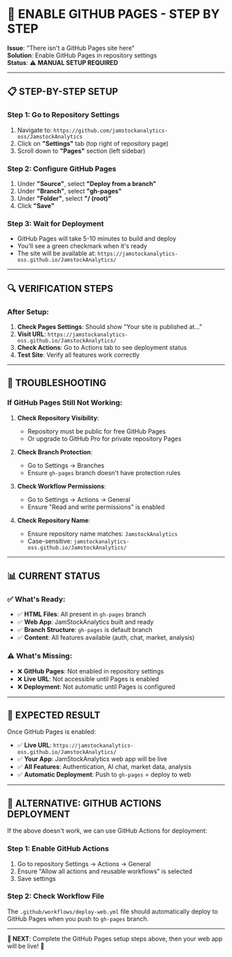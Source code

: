 # 🔧 ENABLE GITHUB PAGES - STEP BY STEP

**Issue**: "There isn't a GitHub Pages site here"  
**Solution**: Enable GitHub Pages in repository settings  
**Status**: ⚠️ **MANUAL SETUP REQUIRED**

---

## 📋 **STEP-BY-STEP SETUP**

### **Step 1: Go to Repository Settings**
1. Navigate to: `https://github.com/jamstockanalytics-oss/JamstockAnalytics`
2. Click on **"Settings"** tab (top right of repository page)
3. Scroll down to **"Pages"** section (left sidebar)

### **Step 2: Configure GitHub Pages**
1. Under **"Source"**, select **"Deploy from a branch"**
2. Under **"Branch"**, select **"gh-pages"**
3. Under **"Folder"**, select **"/ (root)"**
4. Click **"Save"**

### **Step 3: Wait for Deployment**
- GitHub Pages will take 5-10 minutes to build and deploy
- You'll see a green checkmark when it's ready
- The site will be available at: `https://jamstockanalytics-oss.github.io/JamstockAnalytics/`

---

## 🔍 **VERIFICATION STEPS**

### **After Setup:**
1. **Check Pages Settings**: Should show "Your site is published at..."
2. **Visit URL**: `https://jamstockanalytics-oss.github.io/JamstockAnalytics/`
3. **Check Actions**: Go to Actions tab to see deployment status
4. **Test Site**: Verify all features work correctly

---

## 🚨 **TROUBLESHOOTING**

### **If GitHub Pages Still Not Working:**

1. **Check Repository Visibility**:
   - Repository must be public for free GitHub Pages
   - Or upgrade to GitHub Pro for private repository Pages

2. **Check Branch Protection**:
   - Go to Settings → Branches
   - Ensure `gh-pages` branch doesn't have protection rules

3. **Check Workflow Permissions**:
   - Go to Settings → Actions → General
   - Ensure "Read and write permissions" is enabled

4. **Check Repository Name**:
   - Ensure repository name matches: `JamstockAnalytics`
   - Case-sensitive: `jamstockanalytics-oss.github.io/JamstockAnalytics/`

---

## 📊 **CURRENT STATUS**

### **✅ What's Ready:**
- ✅ **HTML Files**: All present in `gh-pages` branch
- ✅ **Web App**: JamStockAnalytics built and ready
- ✅ **Branch Structure**: `gh-pages` is default branch
- ✅ **Content**: All features available (auth, chat, market, analysis)

### **⚠️ What's Missing:**
- ❌ **GitHub Pages**: Not enabled in repository settings
- ❌ **Live URL**: Not accessible until Pages is enabled
- ❌ **Deployment**: Not automatic until Pages is configured

---

## 🎯 **EXPECTED RESULT**

Once GitHub Pages is enabled:
- ✅ **Live URL**: `https://jamstockanalytics-oss.github.io/JamstockAnalytics/`
- ✅ **Your App**: JamStockAnalytics web app will be live
- ✅ **All Features**: Authentication, AI chat, market data, analysis
- ✅ **Automatic Deployment**: Push to `gh-pages` = deploy to web

---

## 🔧 **ALTERNATIVE: GITHUB ACTIONS DEPLOYMENT**

If the above doesn't work, we can use GitHub Actions for deployment:

### **Step 1: Enable GitHub Actions**
1. Go to repository Settings → Actions → General
2. Ensure "Allow all actions and reusable workflows" is selected
3. Save settings

### **Step 2: Check Workflow File**
The `.github/workflows/deploy-web.yml` file should automatically deploy to GitHub Pages when you push to `gh-pages` branch.

---

**🎯 NEXT**: Complete the GitHub Pages setup steps above, then your web app will be live! 🚀
